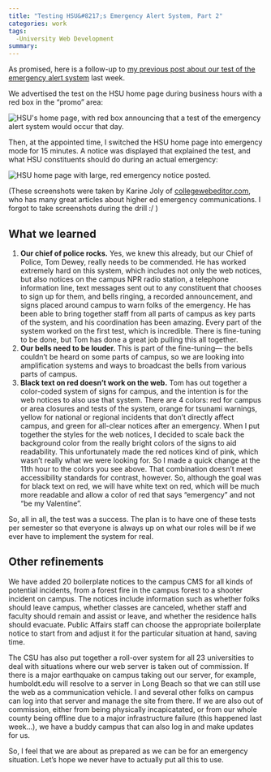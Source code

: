 ```yaml
---
title: "Testing HSU&#8217;s Emergency Alert System, Part 2"
categories: work
tags:
  -University Web Development
summary: 
---
```

<p>As promised, here is a follow-up to <a href="http://interllectual.com/coffee/testing-hsus-emergency-alert-system">my previous post about our test of the emergency alert system</a> last week.</p>

<p>We advertised the test on the <span class="caps">HSU</span> home page during business hours with a red box in the &#8220;promo&#8221; area:</p>

<p><img src="http://interllectual.com/images/13.jpg" title="HSU's home page, with red box announcing that a test of the emergency alert system would occur that day." alt="HSU's home page, with red box announcing that a test of the emergency alert system would occur that day." /></p>

<p>Then, at the appointed time, I switched the <span class="caps">HSU</span> home page into emergency mode for 15 minutes. A notice was displayed that explained the test, and what <span class="caps">HSU</span> constituents should do during an actual emergency:</p>

<p><img src="http://interllectual.com/images/14.jpg" title="HSU home page with large, red emergency notice posted." alt="HSU home page with large, red emergency notice posted." /></p>

<p>(These screenshots were taken by Karine Joly of <a href="http://collegewebeditor.com/blog/index.php/archives/2007/09/28/5-tips-to-be-better-prepared-for-a-campus-emergency-or-crisis/">collegewebeditor.com</a>, who has many great articles about higher ed emergency communications. I forgot to take screenshots during the drill :/ )</p>

<h2>What we learned</h2>

<ol>
<li><strong>Our chief of police rocks.</strong> Yes, we knew this already, but our Chief of Police, Tom Dewey, really needs to be commended. He has worked extremely hard on this system, which includes not only the web notices, but also notices on the campus <span class="caps">NPR</span> radio station, a telephone information line, text messages sent out to any constituent that chooses to sign up for them, and bells ringing, a recorded announcement, and signs placed around campus to warn folks of the emergency. He has been able to bring together staff from all parts of campus as key parts of the system, and his coordination has been amazing. Every part of the system worked on the first test, which is incredible. There is fine-tuning to be done, but Tom has done a great job pulling this all together.</li>
<li><strong>Our bells need to be louder.</strong> This is part of the fine-tuning&#8212; the bells couldn&#8217;t be heard on some parts of campus, so we are looking into amplification systems and ways to broadcast the bells from various parts of campus.</li>
<li><strong>Black text on red doesn&#8217;t work on the web.</strong> Tom has out together a color-coded system of signs for campus, and the intention is for the web notices to also use that system. There are 4 colors: red for campus or area closures and tests of the system, orange for tsunami warnings, yellow for national or regional incidents that don&#8217;t directly affect campus, and green for all-clear notices after an emergency. When I put together the styles for the web notices, I decided to scale back the background color from the really bright colors of the signs to aid readability. This unfortunately made the red notices kind of pink, which wasn&#8217;t really what we were looking for. So I made a quick change at the 11th hour to the colors you see above. That combination doesn&#8217;t meet accessibility standards for contrast, however. So, although the goal was for black text on red, we will have white text on red, which will be much more readable and allow a color of red that says &#8220;emergency&#8221; and not &#8220;be my Valentine&#8221;.</li>
</ol>

<p>So, all in all, the test was a success. The plan is to have one of these tests per semester so that everyone is always up on what our roles will be if we ever have to implement the system for real.</p>

<h2>Other refinements</h2>

<p>We have added 20 boilerplate notices to the campus <span class="caps">CMS</span> for all kinds of potential incidents, from a forest fire in the campus forest to a shooter incident on campus. The notices include information such as whether folks should leave campus, whether classes are canceled, whether staff and faculty should remain and assist or leave, and whether the residence halls should evacuate. Public Affairs staff can choose the appropriate boilerplate notice to start from and adjust it for the particular situation at hand, saving time.</p>

<p>The <span class="caps">CSU</span> has also put together a roll-over system for all 23 universities to deal with situations where our web server is taken out of commission. If there is a major earthquake on campus taking out our server, for example, humboldt.edu will resolve to a server in Long Beach so that we can still use the web as a communication vehicle. I and several other folks on campus can log into that server and manage the site from there. If we are also  out of commission, either from being physically incapicatated, or from our whole county being offline due to a major infrastructure failure (this happened last week&#8230;), we have a buddy campus that can also log in and make updates for us. </p>

<p>So, I feel that we are about as prepared as we can be for an emergency situation. Let&#8217;s hope we never have to actually put all this to use. </p>

